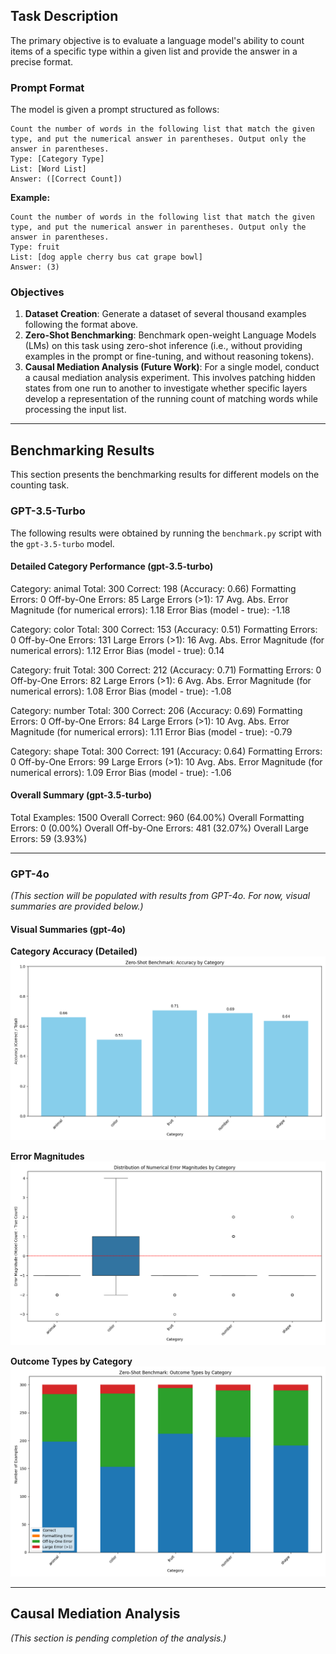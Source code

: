 ## Task Description

The primary objective is to evaluate a language model's ability to count items of a specific type within a given list and provide the answer in a precise format.

### Prompt Format

The model is given a prompt structured as follows:

```text
Count the number of words in the following list that match the given type, and put the numerical answer in parentheses. Output only the answer in parentheses.
Type: [Category Type]
List: [Word List]
Answer: ([Correct Count])
```

**Example:**

```text
Count the number of words in the following list that match the given type, and put the numerical answer in parentheses. Output only the answer in parentheses.
Type: fruit
List: [dog apple cherry bus cat grape bowl]
Answer: (3)
```

### Objectives

1.  **Dataset Creation**: Generate a dataset of several thousand examples following the format above.
2.  **Zero-Shot Benchmarking**: Benchmark open-weight Language Models (LMs) on this task using zero-shot inference (i.e., without providing examples in the prompt or fine-tuning, and without reasoning tokens).
3.  **Causal Mediation Analysis (Future Work)**: For a single model, conduct a causal mediation analysis experiment. This involves patching hidden states from one run to another to investigate whether specific layers develop a representation of the running count of matching words while processing the input list.

---

## Benchmarking Results

This section presents the benchmarking results for different models on the counting task.

### GPT-3.5-Turbo

The following results were obtained by running the `benchmark.py` script with the `gpt-3.5-turbo` model.

#### Detailed Category Performance (gpt-3.5-turbo)

Category: animal
  Total: 300
  Correct: 198 (Accuracy: 0.66)
  Formatting Errors: 0
  Off-by-One Errors: 85
  Large Errors (>1): 17
  Avg. Abs. Error Magnitude (for numerical errors): 1.18
  Error Bias (model - true): -1.18

Category: color
  Total: 300
  Correct: 153 (Accuracy: 0.51)
  Formatting Errors: 0
  Off-by-One Errors: 131
  Large Errors (>1): 16
  Avg. Abs. Error Magnitude (for numerical errors): 1.12
  Error Bias (model - true): 0.14

Category: fruit
  Total: 300
  Correct: 212 (Accuracy: 0.71)
  Formatting Errors: 0
  Off-by-One Errors: 82
  Large Errors (>1): 6
  Avg. Abs. Error Magnitude (for numerical errors): 1.08
  Error Bias (model - true): -1.08

Category: number
  Total: 300
  Correct: 206 (Accuracy: 0.69)
  Formatting Errors: 0
  Off-by-One Errors: 84
  Large Errors (>1): 10
  Avg. Abs. Error Magnitude (for numerical errors): 1.11
  Error Bias (model - true): -0.79

Category: shape
  Total: 300
  Correct: 191 (Accuracy: 0.64)
  Formatting Errors: 0
  Off-by-One Errors: 99
  Large Errors (>1): 10
  Avg. Abs. Error Magnitude (for numerical errors): 1.09
  Error Bias (model - true): -1.06

#### Overall Summary (gpt-3.5-turbo)

Total Examples: 1500
  Overall Correct: 960 (64.00%)
  Overall Formatting Errors: 0 (0.00%)
  Overall Off-by-One Errors: 481 (32.07%)
  Overall Large Errors: 59 (3.93%)

---

### GPT-4o

*(This section will be populated with results from GPT-4o. For now, visual summaries are provided below.)*

#### Visual Summaries (gpt-4o)

**Category Accuracy (Detailed)**
![GPT-4o Zero-Shot Category Accuracy Detailed](gpt-4o_zero_shot_category_accuracy_detailed.png)

**Error Magnitudes**
![GPT-4o Zero-Shot Error Magnitudes](gpt-4o_zero_shot_error_magnitudes.png)

**Outcome Types by Category**
![GPT-4o Zero-Shot Outcome Types by Category](gpt-4o_zero_shot_outcome_types_by_category.png)

---

## Causal Mediation Analysis

*(This section is pending completion of the analysis.)*